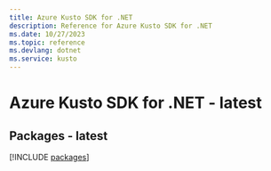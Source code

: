 ```yaml
---
title: Azure Kusto SDK for .NET
description: Reference for Azure Kusto SDK for .NET
ms.date: 10/27/2023
ms.topic: reference
ms.devlang: dotnet
ms.service: kusto
---
```

# Azure Kusto SDK for .NET - latest
## Packages - latest
[!INCLUDE [packages](kusto-index.md)]